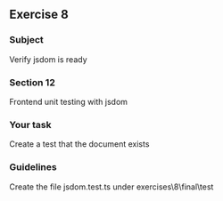<h2>Exercise 8</h2>

<h3>Subject</h3> 
Verify jsdom is ready

<h3>Section 12</h3>
Frontend unit testing with jsdom


<h3>Your task</h3>
Create a test that the document exists

<h3>Guidelines</h3>
Create the file jsdom.test.ts under exercises\8\final\test
